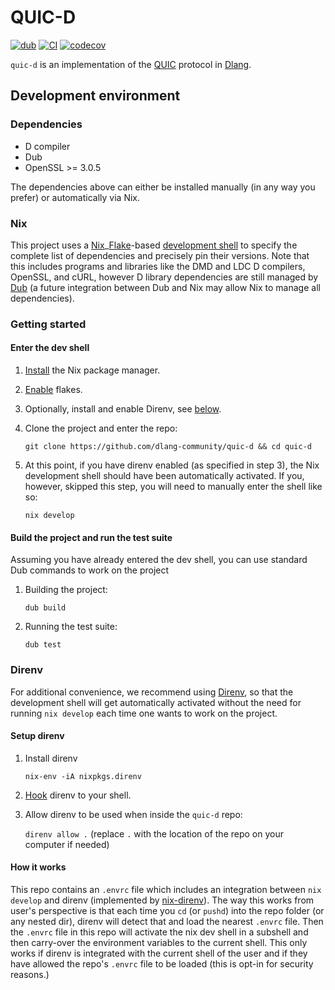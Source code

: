 # QUIC-D

[![dub][dub-badge]][dub]
[![CI][gh-actions-status]][gh-actions]
[![codecov][codecov-status]][codecov]

`quic-d` is an implementation of the [QUIC][quic] protocol in [Dlang][dlang].

## Development environment

### Dependencies

* D compiler
* Dub
* OpenSSL >= 3.0.5

The dependencies above can either be installed manually (in any way you prefer)
or automatically via Nix.

### Nix

This project uses a [Nix][nix]_[Flake][nix-flakes]-based [development
shell][nix-development-shell] to specify the complete list of dependencies and
precisely pin their versions.  Note that this includes programs and libraries
like the DMD and LDC D compilers, OpenSSL, and cURL, however D library
dependencies are still managed by [Dub][dub-pm] (a future integration between
Dub and Nix may allow Nix to manage all dependencies).

### Getting started

#### Enter the dev shell

1. [Install][nix-install] the Nix package manager.
2. [Enable][nix-flakes-enable] flakes.
3. Optionally, install and enable Direnv, see [below](#direnv).
4. Clone the project and enter the repo:

    `git clone https://github.com/dlang-community/quic-d && cd quic-d`

5. At this point, if you have direnv enabled (as specified in step 3), the Nix
  development shell should have been automatically activated. If you, however,
  skipped this step, you will need to manually enter the shell like so:

    `nix develop`

#### Build the project and run the test suite

Assuming you have already entered the dev shell, you can use standard Dub commands to work on the project

1. Building the project:

    `dub build`

2. Running the test suite:

    `dub test`

### Direnv

For additional convenience, we recommend using [Direnv][direnv], so that the
development shell will get automatically activated without the need for running
`nix develop` each time one wants to work on the project.

#### Setup direnv

1. Install direnv

    `nix-env -iA nixpkgs.direnv`

2. [Hook][direnv-hook] direnv to your shell.

3. Allow direnv to be used when inside the `quic-d` repo:

    `direnv allow .`
    (replace `.` with the location of the repo on your computer if needed)

#### How it works

This repo contains an `.envrc` file which includes an integration between `nix
develop` and direnv (implemented by [nix-direnv][nix-direnv]). The way this
works from user's perspective is that each time you `cd` (or `pushd`) into the
repo folder (or any nested dir), direnv will detect that and load the nearest
`.envrc` file. Then the `.envrc` file in this repo will activate the nix dev
shell in a subshell and then carry-over the environment variables to the current
shell. This only works if direnv is integrated with the current shell of the
user and if they have allowed the repo's `.envrc` file to be loaded (this is
opt-in for security reasons.)

[quic]: https://datatracker.ietf.org/doc/rfc9000/

[nix]: https://nixos.org/
[nix-install]: https://nixos.org/download.html
[nix-flakes]: https://www.tweag.io/blog/2020-05-25-flakes/
[nix-flakes-enable]: https://nixos.wiki/wiki/Flakes#Enable_flakes
[nix-development-shell]: https://nix.dev/tutorials/ad-hoc-developer-environments#ad-hoc-envs
[direnv]: https://direnv.net/
[direnv-hook]: https://direnv.net/docs/hook.html
[nix-direnv]: https://github.com/nix-community/nix-direnv

[dlang]: https://dlang.org/
[dub-pm]: https://dlang.org/

[dub]: https://code.dlang.org/packages/quic-d
[dub-badge]: https://img.shields.io/dub/v/quic-d

[codecov]: https://codecov.io/github/dlang-community/quic-d
[codecov-status]: https://codecov.io/github/dlang-community/quic-d/branch/main/graph/badge.svg?token=U7ZXz8M8gj

[gh-actions]: https://github.com/dlang-community/quic-d/actions
[gh-actions-status]: https://github.com/dlang-community/quic-d/actions/workflows/ci.yml/badge.svg
